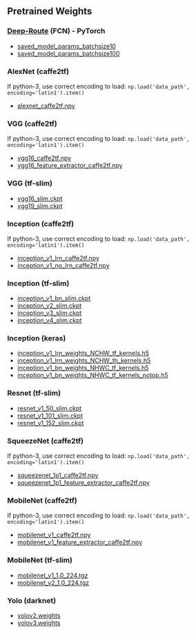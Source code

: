 ## Pretrained Weights

### [Deep-Route](https://github.com/sjain-stanford/deep-route) (FCN) - PyTorch

* [saved_model_params_batchsize10](https://drive.google.com/uc?export=view&id=12rfL8gR2DGGd0yYNGRV0cMq_KgJ5Iln0)
* [saved_model_params_batchsize100](https://drive.google.com/uc?export=view&id=1yccJYZq3ErwdT8sFFJ9jwNQF-v2Rahzf)


### AlexNet (caffe2tf)

If python-3, use correct encoding to load: `np.load('data_path', encoding='latin1').item()`

* [alexnet_caffe2tf.npy](https://drive.google.com/uc?export=view&id=1iWmzvg-4syCqi4ZvwEWzJFtNhMABNVFB)


### VGG (caffe2tf)

If python-3, use correct encoding to load: `np.load('data_path', encoding='latin1').item()`

* [vgg16_caffe2tf.npy](https://drive.google.com/uc?export=view&id=1wu3XNPyR9V_qkqDzYjM7z3kqbctcGt_B)
* [vgg16_feature_extractor_caffe2tf.npy](https://drive.google.com/uc?export=view&id=1oHLtT2hWJd-YVy96hQ8rpLNAG27i5WJr)


### VGG (tf-slim)

* [vgg16_slim.ckpt](https://drive.google.com/uc?export=view&id=17_tXNT-UoEYjREJIRUJ1tyNT7m4nCOy1)
* [vgg19_slim.ckpt](https://drive.google.com/uc?export=view&id=1_R9RHioWVCtzYGfyI05gd08duJT9Aowv)


### Inception (caffe2tf)

If python-3, use correct encoding to load: `np.load('data_path', encoding='latin1').item()`

* [inception_v1_lrn_caffe2tf.npy](https://drive.google.com/uc?export=view&id=1aKHr2RDfBRRBs8E90orvO8O-Kaj1OAiU)
* [inception_v1_no_lrn_caffe2tf.npy](https://drive.google.com/uc?export=view&id=1RZqO3r7ry6hYzwN_J6gqcT5LeQZO_oUf)


### Inception (tf-slim)

* [inception_v1_bn_slim.ckpt](https://drive.google.com/uc?export=view&id=1JMtScEBmCK0t5FQROoN9uVpuUkWAs9K5)
* [inception_v2_slim.ckpt](https://drive.google.com/uc?export=view&id=1AxQxBacU6WLeOqp7XATxdnQOh3QsjeWp)
* [inception_v3_slim.ckpt](https://drive.google.com/uc?export=view&id=1gq806bz2n4ndnu1W0lyT40K3SMgqxQ5A)
* [inception_v4_slim.ckpt](https://drive.google.com/uc?export=view&id=1usbeGS9oGrOrpls5_G5zIH-V3BChoZOR)


### Inception (keras)

* [inception_v1_lrn_weights_NCHW_tf_kernels.h5](https://drive.google.com/uc?export=view&id=1REwhFR9aG4myChmznrCz-H3C95la0Eq2)
* [inception_v1_lrn_weights_NCHW_th_kernels.h5](https://drive.google.com/uc?export=view&id=1arJv-uthigUteR546aRiQVTJnjRa_0kT)
* [inception_v1_bn_weights_NHWC_tf_kernels.h5](https://drive.google.com/uc?export=view&id=1HfT-ODiVYXIesLRkjXSYZmID2sXJ4166)
* [inception_v1_bn_weights_NHWC_tf_kernels_notop.h5](https://drive.google.com/uc?export=view&id=1GjSQTyStbRLV7CjPpotFdSra6gZ8xg0F)


### Resnet (tf-slim)

* [resnet_v1_50_slim.ckpt](https://drive.google.com/uc?export=view&id=1eYdUsO8EV8RdC5FL8baTaSV6NcGaeYig)
* [resnet_v1_101_slim.ckpt](https://drive.google.com/uc?export=view&id=1TyPdgv2AHITBNy3OkSXqsu6onT0bSULm)
* [resnet_v1_152_slim.ckpt](https://drive.google.com/uc?export=view&id=1VPbo76I0mTCw_tw9P_GzX4HJT3GXNkch)


### SqueezeNet (caffe2tf)

If python-3, use correct encoding to load: `np.load('data_path', encoding='latin1').item()`

* [squeezenet_1p1_caffe2tf.npy](https://drive.google.com/uc?export=view&id=10NKyi6jtcNNLTh19mKgrdgosyvNSRBkv)
* [squeezenet_1p1_feature_extractor_caffe2tf.npy](https://drive.google.com/uc?export=view&id=1TDhRNs6SRJGPdlLhywnXM0HAd9R83pEi)


### MobileNet (caffe2tf)

If python-3, use correct encoding to load: `np.load('data_path', encoding='latin1').item()`

* [mobilenet_v1_caffe2tf.npy](https://drive.google.com/uc?export=view&id=1Adtcl5kZBOL34Ezs8-JwGcnHHKp_O0dv)
* [mobilenet_v1_feature_extractor_caffe2tf.npy](https://drive.google.com/uc?export=view&id=10eilycu_Dtplp8lQJlIuA-U7I39pXs4e)


### MobileNet (tf-slim)

* [mobilenet_v1_1.0_224.tgz](https://drive.google.com/uc?export=view&id=11f1UHoi8WUShFGRnLfeTJr1FoP6_Jk7R)
* [mobilenet_v2_1.0_224.tgz](https://drive.google.com/uc?export=view&id=1hpqe1Xb1vl1UXb2qi1_wcsfUBfg2LX4z)


### Yolo (darknet)

* [yolov2.weights](https://drive.google.com/uc?export=view&id=1CmGujLjQXCA8GaoyXA2AnVrjnoHfDMdW)
* [yolov3.weights](https://drive.google.com/uc?export=view&id=1OXp4DWdXxj70Y3D_Y2AB9WSkYcf3Y7h8)

